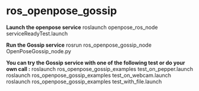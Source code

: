 # ros_openpose_gossip


**Launch the openpose service**
    roslaunch openpose_ros_node serviceReadyTest.launch

**Run the Gossip service**
    rosrun ros_openpose_gossip_node OpenPoseGossip_node.py

**You can try the Gossip service with one of the following test or do your own call :**
    roslaunch ros_openpose_gossip_examples test_on_pepper.launch
    roslaunch ros_openpose_gossip_examples test_on_webcam.launch
    roslaunch ros_openpose_gossip_examples test_with_file.launch